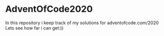 # AdventOfCode2020
 In this repository i keep track of my solutions for adventofcode.com/2020<br/>
 Lets see how far i can get:))
